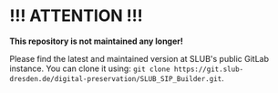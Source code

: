 # !!! ATTENTION !!!

**This repository is not maintained any longer!**

Please find the latest and maintained version at SLUB's public GitLab instance.
You can clone it using: `git clone https://git.slub-dresden.de/digital-preservation/SLUB_SIP_Builder.git`.
